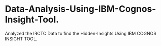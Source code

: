 # Data-Analysis-Using-IBM-Cognos-Insight-Tool.
Analyzed the IRCTC Data to find the Hidden-Insights Using IBM COGNOS INSIGHT TOOL.

